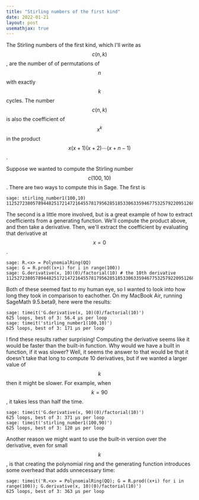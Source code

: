 ```yaml
---
title: "Stirling numbers of the first kind"
date: 2022-01-21
layout: post
usemathjax: true
---
```


The Stirling numbers of the first kind, which I'll write as $$c(n,k)$$, are the number of
of permutations of $$n$$ with exactly $$k$$ cycles.
The number $$c(n,k)$$ is also the coefficient of $$x^k$$ in the product
$$x(x + 1)(x+2) \cdots (x+n-1)$$.

Suppose we wanted to compute the Stirling number
$$c(100,10)$$.
There are two ways to compute this in Sage. The first is 

	sage: stirling_number1(100,10)
	1125272380578944825172147216455781795628518533063359467753257922095126858974036298524724548786755944321693935796805099192994799803568595147738316800000000000

The second is a little more involved, but is a great example of how to extract coefficients from a generating function.
We'll compute the product above, and then take a derivative. Then, we'll extract the coefficient by evaluating that derivative at $$x=0$$.

	sage: R.<x> = PolynomialRing(QQ)
	sage: G = R.prod((x+i) for i in range(100))
	sage: G.derivative(x, 10)(0)/factorial(10) # the 10th derivative
	1125272380578944825172147216455781795628518533063359467753257922095126858974036298524724548786755944321693935796805099192994799803568595147738316800000000000.

Both of these seemed fast to my human eye, so I wanted to look into how long they took in comparison to eachother. 
On my MacBook Air, running SageMath 9.5.beta9, here were the results:

	sage: timeit('G.derivative(x, 10)(0)/factorial(10)')
	625 loops, best of 3: 56.4 μs per loop
	sage: timeit('stirling_number1(100,10)')
	625 loops, best of 3: 171 μs per loop

I find these results rather surprising! Computing the derivative seems like it would be faster than the built-in function.
Why would we have a built in function, if it was slower? Well, it seems the answer to that would be
that it doesn't take that long to compute 10 derivatives, but if we wanted a larger value of $$k$$ then it might be
slower. For example, when $$k=90$$, it takes less than half the time.

	sage: timeit('G.derivative(x, 90)(0)/factorial(10)')
	625 loops, best of 3: 371 μs per loop
	sage: timeit('stirling_number1(100,90)')
	625 loops, best of 3: 120 μs per loop

Another reason we might want to use the built-in version over the derivative, even for small $$k$$, is that creating
the polynomial ring and the generating function introduces some overhead that adds unnecessary time:

	sage: timeit('R.<x> = PolynomialRing(QQ); G = R.prod((x+i) for i in range(100)); G.derivative(x, 10)(0)/factorial(10)')
	625 loops, best of 3: 363 μs per loop